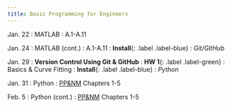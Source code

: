 ```yaml
---
title: Basic Programming for Engineers
---
```

Jan. 22
: MATLAB 
  : A.1-A.11

Jan. 24
: MATLAB (cont.)
  : A.1-A.11
: **Install**{: .label .label-blue} 
  : *Git/GitHub*


Jan. 29
: **Version Control Using Git & GitHub**
: **HW 1**{: .label .label-green} 
  : Basics & Curve Fitting
: **Install**{: .label .label-blue} 
  : *Python*

Jan. 31
: Python 
  : [PP&NM](https://pythonnumericalmethods.berkeley.edu/notebooks/Index.html) Chapters 1-5

Feb. 5
: Python (cont.)
  : [PP&NM](https://pythonnumericalmethods.berkeley.edu/notebooks/Index.html) Chapters 1-5


